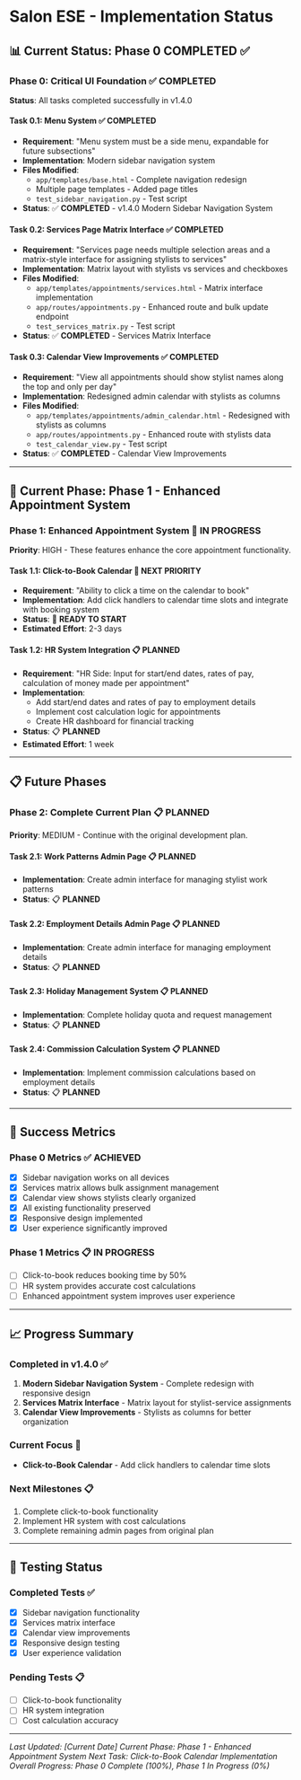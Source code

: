 # Salon ESE - Implementation Status

## 📊 **Current Status: Phase 0 COMPLETED** ✅

### **Phase 0: Critical UI Foundation** ✅ **COMPLETED**

**Status**: All tasks completed successfully in v1.4.0

#### **Task 0.1: Menu System** ✅ **COMPLETED**
- **Requirement**: "Menu system must be a side menu, expandable for future subsections"
- **Implementation**: Modern sidebar navigation system
- **Files Modified**: 
  - `app/templates/base.html` - Complete navigation redesign
  - Multiple page templates - Added page titles
  - `test_sidebar_navigation.py` - Test script
- **Status**: ✅ **COMPLETED** - v1.4.0 Modern Sidebar Navigation System

#### **Task 0.2: Services Page Matrix Interface** ✅ **COMPLETED**
- **Requirement**: "Services page needs multiple selection areas and a matrix-style interface for assigning stylists to services"
- **Implementation**: Matrix layout with stylists vs services and checkboxes
- **Files Modified**:
  - `app/templates/appointments/services.html` - Matrix interface implementation
  - `app/routes/appointments.py` - Enhanced route and bulk update endpoint
  - `test_services_matrix.py` - Test script
- **Status**: ✅ **COMPLETED** - Services Matrix Interface

#### **Task 0.3: Calendar View Improvements** ✅ **COMPLETED**
- **Requirement**: "View all appointments should show stylist names along the top and only per day"
- **Implementation**: Redesigned admin calendar with stylists as columns
- **Files Modified**:
  - `app/templates/appointments/admin_calendar.html` - Redesigned with stylists as columns
  - `app/routes/appointments.py` - Enhanced route with stylists data
  - `test_calendar_view.py` - Test script
- **Status**: ✅ **COMPLETED** - Calendar View Improvements

---

## 🔄 **Current Phase: Phase 1 - Enhanced Appointment System**

### **Phase 1: Enhanced Appointment System** 🔄 **IN PROGRESS**

**Priority**: HIGH - These features enhance the core appointment functionality.

#### **Task 1.1: Click-to-Book Calendar** 🔄 **NEXT PRIORITY**
- **Requirement**: "Ability to click a time on the calendar to book"
- **Implementation**: Add click handlers to calendar time slots and integrate with booking system
- **Status**: 🔄 **READY TO START**
- **Estimated Effort**: 2-3 days

#### **Task 1.2: HR System Integration** 📋 **PLANNED**
- **Requirement**: "HR Side: Input for start/end dates, rates of pay, calculation of money made per appointment"
- **Implementation**: 
  - Add start/end dates and rates of pay to employment details
  - Implement cost calculation logic for appointments
  - Create HR dashboard for financial tracking
- **Status**: 📋 **PLANNED**
- **Estimated Effort**: 1 week

---

## 📋 **Future Phases**

### **Phase 2: Complete Current Plan** 📋 **PLANNED**

**Priority**: MEDIUM - Continue with the original development plan.

#### **Task 2.1: Work Patterns Admin Page** 📋 **PLANNED**
- **Implementation**: Create admin interface for managing stylist work patterns
- **Status**: 📋 **PLANNED**

#### **Task 2.2: Employment Details Admin Page** 📋 **PLANNED**
- **Implementation**: Create admin interface for managing employment details
- **Status**: 📋 **PLANNED**

#### **Task 2.3: Holiday Management System** 📋 **PLANNED**
- **Implementation**: Complete holiday quota and request management
- **Status**: 📋 **PLANNED**

#### **Task 2.4: Commission Calculation System** 📋 **PLANNED**
- **Implementation**: Implement commission calculations based on employment details
- **Status**: 📋 **PLANNED**

---

## 🎯 **Success Metrics**

### **Phase 0 Metrics** ✅ **ACHIEVED**
- [x] Sidebar navigation works on all devices
- [x] Services matrix allows bulk assignment management
- [x] Calendar view shows stylists clearly organized
- [x] All existing functionality preserved
- [x] Responsive design implemented
- [x] User experience significantly improved

### **Phase 1 Metrics** 📋 **IN PROGRESS**
- [ ] Click-to-book reduces booking time by 50%
- [ ] HR system provides accurate cost calculations
- [ ] Enhanced appointment system improves user experience

---

## 📈 **Progress Summary**

### **Completed in v1.4.0** ✅
1. **Modern Sidebar Navigation System** - Complete redesign with responsive design
2. **Services Matrix Interface** - Matrix layout for stylist-service assignments
3. **Calendar View Improvements** - Stylists as columns for better organization

### **Current Focus** 🔄
- **Click-to-Book Calendar** - Add click handlers to calendar time slots

### **Next Milestones** 📋
1. Complete click-to-book functionality
2. Implement HR system with cost calculations
3. Complete remaining admin pages from original plan

---

## 🧪 **Testing Status**

### **Completed Tests** ✅
- [x] Sidebar navigation functionality
- [x] Services matrix interface
- [x] Calendar view improvements
- [x] Responsive design testing
- [x] User experience validation

### **Pending Tests** 📋
- [ ] Click-to-book functionality
- [ ] HR system integration
- [ ] Cost calculation accuracy

---

*Last Updated: [Current Date]*
*Current Phase: Phase 1 - Enhanced Appointment System*
*Next Task: Click-to-Book Calendar Implementation*
*Overall Progress: Phase 0 Complete (100%), Phase 1 In Progress (0%)* 
